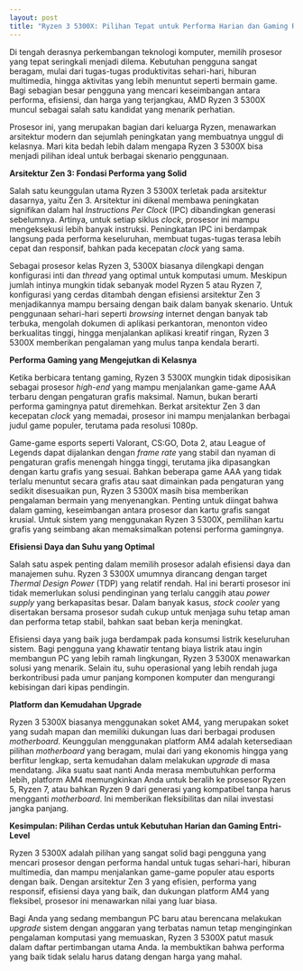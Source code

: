 ```yaml
---
layout: post
title: "Ryzen 3 5300X: Pilihan Tepat untuk Performa Harian dan Gaming Ringan"
---
```


Di tengah derasnya perkembangan teknologi komputer, memilih prosesor yang tepat seringkali menjadi dilema. Kebutuhan pengguna sangat beragam, mulai dari tugas-tugas produktivitas sehari-hari, hiburan multimedia, hingga aktivitas yang lebih menuntut seperti bermain game. Bagi sebagian besar pengguna yang mencari keseimbangan antara performa, efisiensi, dan harga yang terjangkau, AMD Ryzen 3 5300X muncul sebagai salah satu kandidat yang menarik perhatian.

Prosesor ini, yang merupakan bagian dari keluarga Ryzen, menawarkan arsitektur modern dan sejumlah peningkatan yang membuatnya unggul di kelasnya. Mari kita bedah lebih dalam mengapa Ryzen 3 5300X bisa menjadi pilihan ideal untuk berbagai skenario penggunaan.

**Arsitektur Zen 3: Fondasi Performa yang Solid**

Salah satu keunggulan utama Ryzen 3 5300X terletak pada arsitektur dasarnya, yaitu Zen 3. Arsitektur ini dikenal membawa peningkatan signifikan dalam hal *Instructions Per Clock* (IPC) dibandingkan generasi sebelumnya. Artinya, untuk setiap siklus *clock*, prosesor ini mampu mengeksekusi lebih banyak instruksi. Peningkatan IPC ini berdampak langsung pada performa keseluruhan, membuat tugas-tugas terasa lebih cepat dan responsif, bahkan pada kecepatan *clock* yang sama.

Sebagai prosesor kelas Ryzen 3, 5300X biasanya dilengkapi dengan konfigurasi inti dan *thread* yang optimal untuk komputasi umum. Meskipun jumlah intinya mungkin tidak sebanyak model Ryzen 5 atau Ryzen 7, konfigurasi yang cerdas ditambah dengan efisiensi arsitektur Zen 3 menjadikannya mampu bersaing dengan baik dalam banyak skenario. Untuk penggunaan sehari-hari seperti *browsing* internet dengan banyak tab terbuka, mengolah dokumen di aplikasi perkantoran, menonton video berkualitas tinggi, hingga menjalankan aplikasi kreatif ringan, Ryzen 3 5300X memberikan pengalaman yang mulus tanpa kendala berarti.

**Performa Gaming yang Mengejutkan di Kelasnya**

Ketika berbicara tentang gaming, Ryzen 3 5300X mungkin tidak diposisikan sebagai prosesor *high-end* yang mampu menjalankan game-game AAA terbaru dengan pengaturan grafis maksimal. Namun, bukan berarti performa gamingnya patut diremehkan. Berkat arsitektur Zen 3 dan kecepatan *clock* yang memadai, prosesor ini mampu menjalankan berbagai judul game populer, terutama pada resolusi 1080p.

Game-game esports seperti Valorant, CS:GO, Dota 2, atau League of Legends dapat dijalankan dengan *frame rate* yang stabil dan nyaman di pengaturan grafis menengah hingga tinggi, terutama jika dipasangkan dengan kartu grafis yang sesuai. Bahkan beberapa game AAA yang tidak terlalu menuntut secara grafis atau saat dimainkan pada pengaturan yang sedikit disesuaikan pun, Ryzen 3 5300X masih bisa memberikan pengalaman bermain yang menyenangkan. Penting untuk diingat bahwa dalam gaming, keseimbangan antara prosesor dan kartu grafis sangat krusial. Untuk sistem yang menggunakan Ryzen 3 5300X, pemilihan kartu grafis yang seimbang akan memaksimalkan potensi performa gamingnya.

**Efisiensi Daya dan Suhu yang Optimal**

Salah satu aspek penting dalam memilih prosesor adalah efisiensi daya dan manajemen suhu. Ryzen 3 5300X umumnya dirancang dengan target *Thermal Design Power* (TDP) yang relatif rendah. Hal ini berarti prosesor ini tidak memerlukan solusi pendinginan yang terlalu canggih atau *power supply* yang berkapasitas besar. Dalam banyak kasus, *stock cooler* yang disertakan bersama prosesor sudah cukup untuk menjaga suhu tetap aman dan performa tetap stabil, bahkan saat beban kerja meningkat.

Efisiensi daya yang baik juga berdampak pada konsumsi listrik keseluruhan sistem. Bagi pengguna yang khawatir tentang biaya listrik atau ingin membangun PC yang lebih ramah lingkungan, Ryzen 3 5300X menawarkan solusi yang menarik. Selain itu, suhu operasional yang lebih rendah juga berkontribusi pada umur panjang komponen komputer dan mengurangi kebisingan dari kipas pendingin.

**Platform dan Kemudahan Upgrade**

Ryzen 3 5300X biasanya menggunakan soket AM4, yang merupakan soket yang sudah mapan dan memiliki dukungan luas dari berbagai produsen *motherboard*. Keunggulan menggunakan platform AM4 adalah ketersediaan pilihan *motherboard* yang beragam, mulai dari yang ekonomis hingga yang berfitur lengkap, serta kemudahan dalam melakukan *upgrade* di masa mendatang. Jika suatu saat nanti Anda merasa membutuhkan performa lebih, platform AM4 memungkinkan Anda untuk beralih ke prosesor Ryzen 5, Ryzen 7, atau bahkan Ryzen 9 dari generasi yang kompatibel tanpa harus mengganti *motherboard*. Ini memberikan fleksibilitas dan nilai investasi jangka panjang.

**Kesimpulan: Pilihan Cerdas untuk Kebutuhan Harian dan Gaming Entri-Level**

Ryzen 3 5300X adalah pilihan yang sangat solid bagi pengguna yang mencari prosesor dengan performa handal untuk tugas sehari-hari, hiburan multimedia, dan mampu menjalankan game-game populer atau esports dengan baik. Dengan arsitektur Zen 3 yang efisien, performa yang responsif, efisiensi daya yang baik, dan dukungan platform AM4 yang fleksibel, prosesor ini menawarkan nilai yang luar biasa.

Bagi Anda yang sedang membangun PC baru atau berencana melakukan *upgrade* sistem dengan anggaran yang terbatas namun tetap menginginkan pengalaman komputasi yang memuaskan, Ryzen 3 5300X patut masuk dalam daftar pertimbangan utama Anda. Ia membuktikan bahwa performa yang baik tidak selalu harus datang dengan harga yang mahal.
